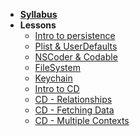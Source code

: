 - **[Syllabus](README.md)**
- **Lessons**
  - [Intro to persistence](Lessons/Lesson1/README.md)
  - [Plist & UserDefaults](Lessons/Lesson2/README.md)
  - [NSCoder & Codable](Lessons/Lesson3/README.md)
  - [FileSystem](Lessons/Lesson4/README.md)
  - [Keychain](Lessons/Lesson6/README.md)
  - [Intro to CD](Lessons/Lesson5/README.md)
  - [CD - Relationships](Lessons/Lesson7/README.md)
  - [CD - Fetching Data](Lessons/Lesson8/README.md)
  - [CD - Multiple Contexts](Lessons/Lesson9/README.md)
